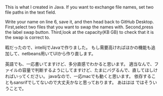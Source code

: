 This is what I created in Java. If you want to exchange file names, set two file paths in the text field.

Write your name on line 6, save it, and then head back to GitHub Desktop.
First,select two files that you want to swap the names with.
Second,press the label swap button.
Third,look at the capacity(KB GB) to check that it is the swap is correct to. 


暇だったので、intellijでJavaで作りました。
もし需要高ければほかの機能も追加して、netbeans用いてUIから作り直します。

英語でも、一応書いてますけど、多分直感でわかると思います。
適当なんで、ファイルの容量で判断するようにしてますけど、たまにバグるんで、直してほしければいってください。
javaなので、一応macでも動くと思います。
依存することもsansrifでしてないので大丈夫かなと思っております。
あははは
ではそういうことで。
